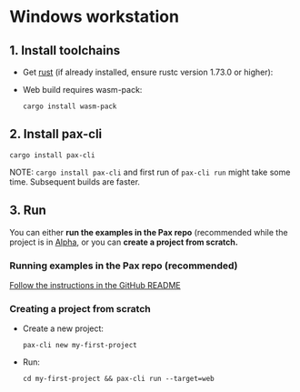 # Windows workstation

## 1. Install toolchains
- Get [rust](https://www.rust-lang.org/learn/get-started) (if already installed, ensure rustc version 1.73.0 or higher):

- Web build requires wasm-pack: 

  `cargo install wasm-pack`

## 2. Install pax-cli

  `cargo install pax-cli`

  NOTE: `cargo install pax-cli` and first run of `pax-cli run` might take some time.  Subsequent builds are faster.

## 3. Run

You can either **run the examples in the Pax repo** (recommended while the project is in [Alpha](https://github.com/paxengine/pax?tab=readme-ov-file#status), or you can **create a project from scratch.**

### Running examples in the Pax repo (recommended)
[Follow the instructions in the GitHub README](https://github.com/paxengine/pax?tab=readme-ov-file#examples)

### Creating a project from scratch

- Create a new project:

  `pax-cli new my-first-project`

- Run: 

  `cd my-first-project && pax-cli run --target=web`